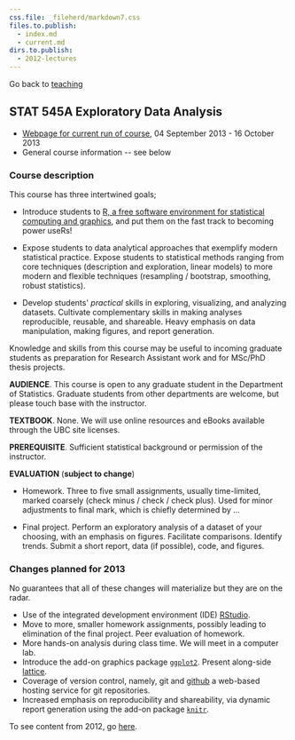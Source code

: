 ```yaml
---
css.file: _fileherd/markdown7.css
files.to.publish:
  - index.md
  - current.md
dirs.to.publish:
  - 2012-lectures
---
```


Go back to [teaching](../index.html)

## STAT 545A Exploratory Data Analysis

  * [Webpage for current run of course](current.html), 04 September 2013 - 16 October 2013
  * General course information -- see below
  
### Course description

This course has three intertwined goals;

* Introduce students to
  [R, a free software environment for statistical computing and graphics](http://www.r-project.org/),
  and put them on the fast track to becoming power useRs!

* Expose students to data analytical approaches that exemplify modern statistical practice. Expose students to statistical methods ranging from core techniques (description and exploration, linear models) to more modern and flexible techniques (resampling / bootstrap, smoothing, robust statistics).

* Develop students' *practical* skills in exploring, visualizing, and analyzing datasets. Cultivate complementary skills in making analyses reproducible, reusable, and shareable. Heavy emphasis on data manipulation, making figures, and report generation.

Knowledge and skills from this course may be useful to incoming graduate students as preparation for Research Assistant work and for MSc/PhD thesis projects.

__AUDIENCE__. This course is open to any graduate student in the Department of Statistics.  Graduate students from other departments are welcome, but please touch base with the instructor.

__TEXTBOOK__.  None. We will use online resources and eBooks available through the UBC site licenses.

__PREREQUISITE__.  Sufficient statistical background or permission of the instructor.

__EVALUATION__ (**subject to change**)

* Homework. Three to five small assignments, usually time-limited, marked coarsely (check minus / check / check plus). Used for minor adjustments to final mark, which is chiefly determined by ...

* Final project. Perform an exploratory analysis of a dataset of your choosing, with an emphasis on figures. Facilitate comparisons. Identify trends. Submit a short report, data (if possible), code, and figures.

### Changes planned for 2013

No guarantees that all of these changes will materialize but they are on the radar.

* Use of the integrated development environment (IDE) [RStudio](http://www.rstudio.com/ide/).
* Move to more, smaller homework assignments, possibly leading to elimination of the final project. Peer evaluation of homework.
* More hands-on analysis during class time. We will meet in a computer lab.
* Introduce the add-on graphics package [`ggplot2`](http://ggplot2.org). Present along-side [lattice](http://cran.r-project.org/web/packages/lattice/index.html).
* Coverage of version control, namely, git and [github](https://github.com) a web-based hosting service for git repositories.
* Increased emphasis on reproducibility and shareability, via dynamic report generation using the add-on package [`knitr`](http://yihui.name/knitr/).

To see content from 2012, go [here](2012-lectures/).
